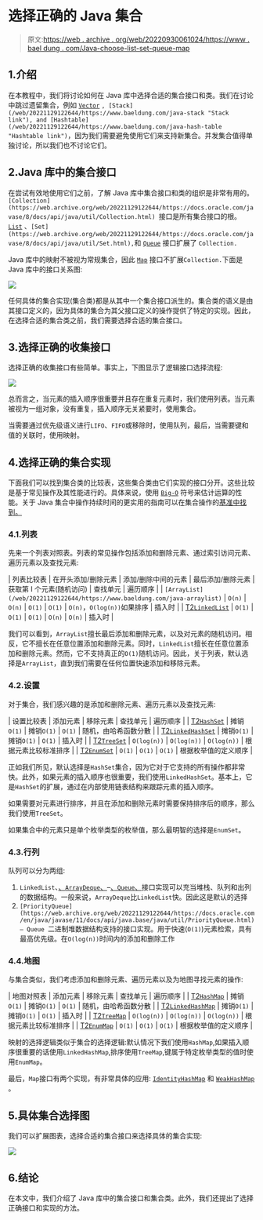 # 选择正确的 Java 集合

> 原文:[https://web . archive . org/web/20220930061024/https://www . bael dung . com/Java-choose-list-set-queue-map](https://web.archive.org/web/20220930061024/https://www.baeldung.com/java-choose-list-set-queue-map)

## 1.介绍

在本教程中，我们将讨论如何在 Java 库中选择合适的集合接口和类。我们在讨论中跳过遗留集合，例如 [`Vector`](/web/20221129122644/https://www.baeldung.com/java-arraylist-vs-vector "Vector link") `, [Stack](/web/20221129122644/https://www.baeldung.com/java-stack "Stack link"), and [Hashtable](/web/20221129122644/https://www.baeldung.com/java-hash-table "Hashtable link")`，因为我们需要避免使用它们来支持新集合。并发集合值得单独讨论，所以我们也不讨论它们。

## 2.Java 库中的集合接口

在尝试有效地使用它们之前，了解 Java 库中集合接口和类的组织是非常有用的。`[Collection](https://web.archive.org/web/20221129122644/https://docs.oracle.com/javase/8/docs/api/java/util/Collection.html) `接口是所有集合接口的根。 [`List`](https://web.archive.org/web/20221129122644/https://docs.oracle.com/javase/8/docs/api/java/util/List.html) 、`[Set](https://web.archive.org/web/20221129122644/https://docs.oracle.com/javase/8/docs/api/java/util/Set.html),`和 [`Queue`](https://web.archive.org/web/20221129122644/https://docs.oracle.com/javase/8/docs/api/java/util/Queue.html) 接口扩展了 `Collection.`

Java 库中的映射不被视为常规集合，因此 [`Map`](https://web.archive.org/web/20221129122644/https://docs.oracle.com/javase/8/docs/api/java/util/Map.html) 接口不扩展`Collection.`下面是 Java 库中的接口关系图:

[![](../Images/6b62435f360156158ab5405978465887.png)](/web/20221129122644/https://www.baeldung.com/wp-content/uploads/2022/11/1-1.png)

任何具体的集合实现(集合类)都是从其中一个集合接口派生的。集合类的语义是由其接口定义的，因为具体的集合为其父接口定义的操作提供了特定的实现。因此，在选择合适的集合类之前，我们需要选择合适的集合接口。

## 3.选择正确的收集接口

选择正确的收集接口有些简单。事实上，下图显示了逻辑接口选择流程:

[![](../Images/8882f54706c471c4657bfd405221d1d4.png)](/web/20221129122644/https://www.baeldung.com/wp-content/uploads/2022/11/Interface-Selection-Diagram-1.png)

总而言之，当元素的插入顺序很重要并且存在重复元素时，我们使用列表。当元素被视为一组对象，没有重复，插入顺序无关紧要时，使用集合。

当需要通过优先级语义进行`LIFO`、`FIFO`或移除时，使用队列，最后，当需要键和值的关联时，使用映射。

## 4.选择正确的集合实现

下面我们可以找到集合类的比较表，这些集合类由它们实现的接口分开。这些比较是基于常见操作及其性能进行的。具体来说，使用 [`Big-O`](/web/20221129122644/https://www.baeldung.com/java-algorithm-complexity) 符号来估计运算的性能。关于 Java 集合中操作持续时间的更实用的指南可以在集合操作的[基准中找到。](/web/20221129122644/https://www.baeldung.com/java-collections-complexity)

### 4.1.列表

先来一个列表对照表。列表的常见操作包括添加和删除元素、通过索引访问元素、遍历元素以及查找元素:

| 列表比较表 | 在开头添加/删除元素 | 添加/删除中间的元素 | 最后添加/删除元素 | 获取第 I 个元素(随机访问) | 查找单元 | 遍历顺序 |
| `[ArrayList](/web/20221129122644/https://www.baeldung.com/java-arraylist)` | `O(n)` | `O(n)` | `O(1)` | `O(1)` | `O(n)`，`O(log(n))`如果排序 | 插入时 |
| [T2`LinkedList`](/web/20221129122644/https://www.baeldung.com/java-linkedlist) | `O(1)` | `O(1)` | `O(1)` | `O(n)` | `O(n)` | 插入时 |

我们可以看到，`ArrayList`擅长最后添加和删除元素，以及对元素的随机访问。相反，它不擅长在任意位置添加和删除元素。同时，`LinkedList`擅长在任意位置添加和删除元素。然而，它不支持真正的`O(1)`随机访问。因此，关于列表，默认选择是`ArrayList`，直到我们需要在任何位置快速添加和移除元素。

### 4.2.设置

对于集合，我们感兴趣的是添加和删除元素、遍历元素以及查找元素:

| 设置比较表 | 添加元素 | 移除元素 | 查找单元 | 遍历顺序 |
| [T2`HashSet`](/web/20221129122644/https://www.baeldung.com/java-hashset) | 摊销`O(1)` | 摊销`O(1)` | `O(1)` | 随机，由哈希函数分散 |
| [T2`LinkedHashSet`](/web/20221129122644/https://www.baeldung.com/java-linkedhashset) | 摊销`O(1)` | 摊销`O(1)` | `O(1)` | 插入时 |
| [T2`TreeSet`](/web/20221129122644/https://www.baeldung.com/java-tree-set) | `O(log(n))` | `O(log(n))` | `O(log(n))` | 根据元素比较标准排序 |
| [T2`EnumSet`](/web/20221129122644/https://www.baeldung.com/java-enumset) | `O(1)` | `O(1)` | `O(1)` | 根据枚举值的定义顺序 |

正如我们所见，默认选择是`HashSet`集合，因为它对于它支持的所有操作都非常快。此外，如果元素的插入顺序也很重要，我们使用`LinkedHashSet`。基本上，它是`HashSet`的扩展，通过在内部使用链表结构来跟踪元素的插入顺序。

如果需要对元素进行排序，并且在添加和删除元素时需要保持排序后的顺序，那么我们使用`TreeSet`。

如果集合中的元素只是单个枚举类型的枚举值，那么最明智的选择是`EnumSet`。

### 4.3.行列

队列可以分为两组:

1.  `LinkedList`、[、`ArrayDeque`、](/web/20221129122644/https://www.baeldung.com/java-array-deque)–[、`Queue`、](/web/20221129122644/https://www.baeldung.com/java-queue)接口实现可以充当堆栈、队列和出列的数据结构。一般来说，`ArrayDeque`比`LinkedList`快。因此这是默认的选择
2.  `[PriorityQueue](https://web.archive.org/web/20221129122644/https://docs.oracle.com/en/java/javase/11/docs/api/java.base/java/util/PriorityQueue.html) – Queue `二进制堆数据结构支持的接口实现。用于快速(`O(1)`)元素检索，具有最高优先级。在`O(log(n))`时间内的添加和删除工作

### 4.4.地图

与集合类似，我们考虑添加和删除元素、遍历元素以及为地图寻找元素的操作:

| 地图对照表 | 添加元素 | 移除元素 | 查找单元 | 遍历顺序 |
| [T2`HashMap`](/web/20221129122644/https://www.baeldung.com/java-hashmap) | 摊销`O(1)` | 摊销`O(1)` | `O(1)` | 随机，由哈希函数分散 |
| [T2`LinkedHashMap`](/web/20221129122644/https://www.baeldung.com/java-linked-hashmap) | 摊销`O(1)` | 摊销`O(1)` | `O(1)` | 插入时 |
| [T2`TreeMap`](/web/20221129122644/https://www.baeldung.com/java-treemap) | `O(log(n))` | `O(log(n))` | `O(log(n))` | 根据元素比较标准排序 |
| [T2`EnumMap`](/web/20221129122644/https://www.baeldung.com/java-enum-map) | `O(1)` | `O(1)` | `O(1)` | 根据枚举值的定义顺序 |

映射的选择逻辑类似于集合的选择逻辑:默认情况下我们使用`HashMap`,如果插入顺序很重要的话使用`LinkedHashMap`,排序使用`TreeMap`,键属于特定枚举类型的值时使用`EnumMap`。

最后，`Map`接口有两个实现，有非常具体的应用: [`IdentityHashMap`](/web/20221129122644/https://www.baeldung.com/java-identityhashmap) 和 [`WeakHashMap`](/web/20221129122644/https://www.baeldung.com/java-weakhashmap) 。

## 5.具体集合选择图

我们可以扩展图表，选择合适的集合接口来选择具体的集合实现:

[![](../Images/002e09f1cfdbb60f4c0760aa8265325d.png)](/web/20221129122644/https://www.baeldung.com/wp-content/uploads/2022/11/Concrete-Collection-Selection-Diagram.png)

## 6.结论

在本文中，我们介绍了 Java 库中的集合接口和集合类。此外，我们还提出了选择正确接口和实现的方法。